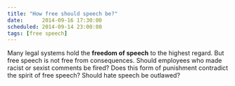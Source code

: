 ```yaml
---
title: "How free should speech be?"
date:      2014-09-16 17:30:00
scheduled: 2014-09-14 23:00:00
tags: [free speech]
---
```

Many legal systems hold the **freedom of speech** to the highest regard. But free speech is not free from consequences. Should employees who made racist or sexist comments be fired? Does this form of punishment contradict the spirit of free speech? Should hate speech be outlawed?
